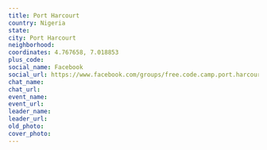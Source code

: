 ```yaml
---
title: Port Harcourt
country: Nigeria
state: 
city: Port Harcourt
neighborhood: 
coordinates: 4.767658, 7.018853
plus_code:
social_name: Facebook
social_url: https://www.facebook.com/groups/free.code.camp.port.harcourt
chat_name:
chat_url:
event_name:
event_url:
leader_name:
leader_url:
old_photo: 
cover_photo:
---
```

